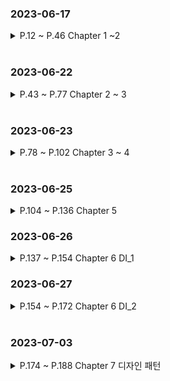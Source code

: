 ### 2023-06-17
<details>
<summary>P.12 ~ P.46 Chapter 1 ~2 </summary>

고객 : "처음에는 요구 사항을 빠르게 반영해주었는데 시간이 지날수록 간단한 요구 사항도 개발이 안되고 있다."

개발자 : "단순해 보여도 변경할 곳이 너무 많다. 어떤 기능에 문제가 생길지 모른다."

소프트웨어의 설계가 미숙하고 엉망일 때 발생하는 전형적인 증상이다.

---

**if-else문을 추가할 수록 코드는 지저분해진다.**

요구사항이 추가될 수록 단순히 복사-붙여넣기로 추가하면 되므로, 빠르게 구현할 수 있다.

그러나 코드가 커지다 보면 추가하거나 수정하기 어려워지고 오래걸리게 된다.

이것이 "초기 요구사항은 빠르게 개발되었는데 시간이 갈 수록 개발이 안된다." 상황이다.

---

**수정하기 좋은 코드를 가져야 한다.**

- 코드를 분리하자. 두 종류의 코드가 섞일 때보다 분리할 때 더 구분하기 쉽다.

- 하나의 애플리케이션에 여러개의 기능이 분산된 것보다는 구조를 복잡하게 잡고, 코드를 분리함으로써 코드가 간결해지는 것이 낫다.

- 추가사항이 발생하면 기존의 처리 코드가 영향을 받지 않는다.

객체지향 설계를 통해 소프트웨어를 쉽게 변경할 수 있는 유연함을 가져야 한다.

---

**절차지향**은 프로그램 규모가 커질수록 데이터 타입이 변경되거나, 다른 예기치 못한 값을 추가 해야 할 경우 프로시저를 모두 수정해야 하거나 오류를 발생하기도 한다.

프로그램 수정 -> 다른 곳 문제 발생 후 수정 -> 다시 다른 곳 문제 발생 후 수정의 악순환 발생 가능

**객체지향**은 프로시저를 하나의 객체로 묶어 각 객체는 자신만의 기능만 제공하게 한다.
객체 별로 데이터와 프로시저를 알맞게 설정해야 한다. 이를 통해 객체의 데이터를 변경하더라도
해당 객체만 수정하면 된다. 이는 "캡슐화" 장점을 갖는다.

---

객체는 어떤 데이터 타입 값으로 보관하는지 중요하지 않다.

객체는 그 행위가 어떻게 일어나는지 알 수 없다. 단지, 그 행위 기능을 제공한다는 것이 중요한다.

이를 인터페이스(객체가 제공하는 기능에 대한 명세서)와 클래스를 사용하여 제공한다.

```
이 인터페이스를 이용하여 클래스를 구현하고 클래스는 메모리에 객체(인스턴스) 생성
이 인스턴스는 인터페이스에 정의된 기능 제공
```

---

객체는 자신만의 책임과 크기가 있다.

파일 읽기, 암호화 처리, 파일 쓰기 객체들은 각각 자신의 기능만 수행하고 책임을 가져야 하며 다른 기능이 필요할 경우 해당 객체에 요청한다.

객체 지향 설계를 지닌 프로그램을 만들기 위해 객체에 대한 할당을 미리 결정해야 한다.

- 기왕이면 객체가 갖는 책임을 작게하고 객체가 제공하는 기능의 갯수가 적도록 구현한다.

- 여러개의 프로시저를 하나의 기능에 넣지말고(절차지향이 되버린다.) 한 객체는 하나의 책임을 갖게 함으로써, 객체가 갖는 책임을 분해한다. 이를 단일 책임 원칙(Single Responsibility Principle; SRP)이라고 한다.

---

**한 객체가 다른 객체의 메서드를 호출할 때 의존(Dependency)라고 한다.**

- 의존을 할 경우 해당 객체의 타입이 변경될 때 나도 변경될 가능성이 높다.

- 순환 의존이 발생할 수 있다. A -> B -> C -> A 순서대로 호출할 수 있기 때문이다.

- 이를 해결하기 위해 의존 역전 법칙(Dependency inversion principle; DIP)를 적용한다.

</details>

<br>

### 2023-06-22
<details>
<summary>P.43 ~ P.77 Chapter 2 ~ 3 </summary>

```
**의존의 양면성**
요구사항이 추가되어 boolean 값 리턴이 아닌 String을 리턴해야 할 때가 생길 수 있다.
- 내가 변경되면 나에게 의존하고 있는 코드에 영향을 준다.
- 나의 요구가 변경되면 내가 의존하고 있는 타입에 영향을 준다.

**캡슐화**
객체 지향은 캡슐화를 통해 다른 곳에 미치는 영향을 최소화 해야 한다.

캡슐화란 객체가 내부적으로 어떻게 기능을 구현하는지 감추는 것.
이를 통해 내부의 기능 구현이 변경되더라도 기능을 사용하는 코드는 영향을 받지 않게 한다.

절차 지향으로 프로그래밍할 경우 변경사항이 생겼을 때, 예:) A기능을 AA로 바꾸어 주세요
하였을 때, A를 사용하는 모든 로직을 연쇄적으로 변경해야 한다.

예:) if(member.isMale() && member.getExpiryDate()!= null && //조건 생략) {
    // 만료에 따른 처리
}


캡슐화된 기능을 통해 다음과 같은 이점을 얻는다. 
1. A 기능을 메서드화 한다.
2. A 기능을 AA로 바꾸어 주세요.
3. 메서드화된 A기능 로직을 바꾼다.
4. 해당 기능을 사용하는 모든 로직들은 변경사항이 일어나지 않는다.

예:) if(member.isExpired()){
    // 만료에 따른 처리
}

해당 로직은 isExpired() 메서드가 어떻게 구현했는지 모른다. 단지 isExpired가 만료되면 만료 처리를 할 뿐이다.

캡슐화를 위해 두 규칙을 지키자
- Tell, Don't Ask (데이터를 물어보지 말고 기능을 실행해라)
- 데미테르의 법칙
    (메서드에서 생성한,
     파라미터로 받은,
     필드로 참조하는)
위의 3가지 에 대한 객체의 메서드만 호출한다.

member.getDate().getTime()과 같이 getDate()메서드가 리턴한 getTime() 메서드를 호출하면 데미테르의 법칙 위반이다.
-> member.someMethod() 와 같이 구현하자.

"신문 배달부와 지갑 문제"가 이에 대한 문제를 정확히 지적한다.

---

객체지향 설계 과정은 다음과 같다.

1. 제공해야 할 기능을 찾고, 세분화하고 알맞은 객체에 할당한다.
    A. 기능을 구현할 때 필요한 데이터를 객체에 추가한다.
    B. 그 데이터를 이용하는 기능을 넣을 수 있다.
    C. 기능은 최대한 캡슐화 한다.
2. 객체 간에 어떻게 메시지를 주고받을지 결정한다.
3. 위 과정을 반복한다.

객체의 크기는 구현을 진행하는 과정에서 점진적으로 명확해진다. 개발이 진행되며 설계도 변경되기 때문이다. 그렇기에 유연한 구조를 갖도록 해야 한다.
그렇기에 구현 과정에서 한 클래스의 책임이 섞여 있다면 객체를 새로 만들어 책임을 분리시킨다.

암호화 객체 -> 파일 읽기 , 파일 쓰기
위 방법에서
흐름 제어 객체 -> 파일 읽기, 암호화, 파일 쓰기

---
**다형성과 추상화**
Coupon 클래스가 쿠폰의 기본적인 기능을 제공하고 있을 때,
새로운 쿠폰 기능을 구현할 때는 Coupon 클래스를 상속받아 사용한다.

상속받는 자식(하위) 클래스와 상속해주는 상위(부모) 클래스라고 부른다.
부모가 구현한 클래스를 구현받을 수 있는 것이다.

그러나 모든 기능을 다 주면 안될 때가 있다. 이를 접근 지정자(private, public 등)를 통해 제한한다.

부모 기능을 재정의 해서 사용할 경우, @Override 사용
---
다형성은 한 객체가 여러 가지 모습을 갖는다는 것을 의미 한다. 상속을 통해 구현한다.

한 객체가 타입A, 타입B, 타입C의 기능 실행 요청을 처리할 수 있음으로써 각 타입마다 다르게 사용할 수 있다.

상속에는 인터페이스 상속(메서드 직접구현)과 구현 상속(구현된 메서드 수정 가능)이 있다.
---
**추상화와 유연함**

A,B,C의 서로 다른 기능이 있다. 그런데 3 기능은 '로그 수집'이라는 프로세스를 처리하는 과정이다.
이 기능들을 추상화 함으로써 '로그 수집'이라는 개념으로 정의한다.

interface LogCollector{
    public void collect();
}
다음과 같은 인터페이스는 시그니처만 정의할 뿐 실제 구현을 제공하지 못한다.
이 추상타입은 A,B,C중 어떤 기능을 할지 모르고 '로그 수집'이라는 의미만 제공한다.

왜 추상화를 사용하는가?
데이터 변경사항이 일어날 때마다 다른 객체가 본연의 책임과 상관없는 일을 하지 않게 하기 위해서이다.

추상타입의 다형성을 통해 하나의 타입으로 동작시킬 수 있다.
이를 통해 이를 사용하는 객체는 그 타입만 사용하도록 수정할 수 있다.
예:)FileDataReader, SocketDataReader가 ByteSource 타입을 상속받으면,
    FlowController는 ByteSource만 사용하면 된다.

ByteSource 타입의 객체를 생성하는 기능을 별도 객체로 분리한 뒤, 그 객체를 사용해서 ByteSource 생성, DI를 통해 ByteSource를 전달받으면, 캡슐화까지 가능!

이를 통해 ByteSource에 추가 구현 클래스가 생성되거나, 종류가 변경되어도 FlowController 클래스는 변경이 없으며, FlowController의 제어 흐름을 변경할 때, ByteSource의 객체 생성 부분은 영향을 주지 않는 유연함을 갖을 수 있게 된다.
```
</details>

<br>


### 2023-06-23
<details>
<summary>P.78 ~ P.102 Chapter 3 ~ 4 </summary>

```
변경되는 부분은 추상화 해야 한다.
다양한 상황에서 코드를 작성하고 유연한 설계를 만들어 보는 경험이 필요하다.

요구사항이 변경될 때, 변화되는 부분들을 추상 타입으로 교체하면 유연하게 대처가 가능하다.

인터페이스에 대고 프로그래밍을 하면 유연함을 얻을 수 있다.
그러나, 타입이 증가하고 구조도 복잡해지기 때문에 변화 가능성이 높은 경우에만 사용한다.

인터페이스는 사용하는 코드 입장에서 알아볼 수 있도록 명확하게 작성해야 한다.

다른 사람이 일시적으로 테스트가 필요하지만 구현이 완성되지 않았을 때, 인터페이스를 통해 Mock객체를 만들어 하드코딩 한 뒤, 테스트 할 수 있도록 돕는 장점이 있다.

---
**상속보단 조립**
상속을 통한 단점은 다음과 같다.
1. 상위 클래스 변경의 어려움
    - 계층도가 커질수록 영향을 받는 클래스가 많아 상위 클래스 변경이 어렵다.

2. 불필요한 클래스 증가
    - 비슷한 클래스가 있음에도 불구하고 지속적인 상속을 통해 불필요하게 증가한다.

3. 상속의 오용
    - 많은 메서드들에 대해 어떤 것을 사용할지 몰라 비정상적으로 사용할 가능성이 있다.

---
조립을 통해 재사용이 가능하다.

클래스를 재사용함으로써 조립을 한다.
Class Storage {
    Compressor compressor();
    Encryptor encryptor();
    boolean useCompression();
    boolean useEncrpytion();

    //추가 조립을 통해 재사용 가능
    boolean useCache();
}
Storage 자체에서 압축,캐시 등의 목적으로 사용할 수 있도록 제공이 가능하다.
또한 조립은 런타임에 객체를 바꿀 수 있다.

그렇기 때문에 기능을 재사용해야 할 경우 상속보다는 조립을 고민하자.

---
위임(delegation)을 통해 내가 할 일을 다른 객체에 넘긴다. 조립 방식을 통해 구현한다.
이를 통해 세분화 되는게 많아지지만 이 과정에서 조립과 위임을 통해 객체를 재사용할 수 있다.

상속은 명확한 IS-A('A는 B이다') 관계가 성립될 때만 사용하자.
```
</details>

<br>

### 2023-06-25
<details>
<summary>P.104 ~ P.136 Chapter 5 </summary>

```
**설계원칙 SOLID**

객체지향적 기본의 설계 원칙은 다음과 같다.

- 단일 책임 원칙(Single responsibility principle; SRP)
    - 클래스는 단 한 개의 책임을 가져야 한다.
    - 여러 책임을 갖게 되면 그 클래스의 각 책임과 관련 코드가 변경될 수 있다.
    - 하나의 클래스가 가진 서로 다른 메서드를 사용할 때, 그 메서드가 요구하는 타입으로 변경 되어야 할 경우
    각각 다른 책임에속할 가능성이 높고 책임 분리 후보가 될 수 있다.

- 개방 폐쇄 원칙(Open-close principle; OCP)
    - 확장에는 열려 있어야 하고, 변경에는 닫혀 있어야 한다.
        - 기능을 변경, 확장하면서 그 기능을 사용하는 코드는 수정하지 않는다.
    - 추상화, 상속, 오버라이딩을 통해 구현할 수 있다. 이를 통해 클래스 코드를 바뀌지 않으면서 확장할 수 있다.
    - 다운 캐스팅은 OCP 원칙을 어기는 증상이다.(insanceof 등의 사용)

- 리스코프 치환 원칙(Liskov Subsitution Principle; LSP)
    - 상위 타입의 객체를 하위 타입의 객체로 치환해도 상위 타입을 사용하는 프로그램은 정상적으로 동작해야 한다.
    - 직사각형 정사각형 문제를 통해 상속 관계 처럼 보여도, 상속 관계로 묶을 수 없다. 이를 별개의 타입으로 구현해야 한다.
    - instanceOf를 연산자를 사용하면 하위 타입이 상위 타입을 대체하지 못하는 상황이 발생하므로 원칙 위반이다.(상위 타입의 추상화가 덜 된 것이다.)

- 인터페이스 분리 법칙(Interface Segregation Principle; ISP)
    - 인터페이스는 그 인터페이스를 사용하는 클라이언트 기준으로 분리해야 한다.
        (자신이 사용하는 메서드에만 의존해야 한다.)
    - 사용하는 기능만 제공하도록 인터페이스를 분리함으로써 변경의 여파를 최소화 한다.
        (단일 책임 원책과도 연결된다.)
    - 인터페이스 중심으로 분리하면 클라이언트가 영향을 받을 수 있으므로 분리하는 기준을 클라이언트로 한다.

- 의존 역전 법칙(Dependency Inversion Principle; DIP)
    - 고수준 모듈(상대적으로 큰 틀)은 저수준 모듈(개별적인 요소가 어떻게 구현)의 구현에 의존하면 안된다.
        저수준 모듈이 고수준 모듈에서 정의한 추상 타입에 의존해야 한다.
    - 고수준 모듈의 추상화를 통해 유연함을 확보한다.
        이를 통해, LSP, OCP 설계를 만들어준다.
    - 기능상 필요없는 고수준 모듈을 저수준 모듈로 사용할 경우 독립적인 배포가 어렵다.

이들을 합쳐 SOLID 설계 원칙이라고 한다.

```

</details>

### 2023-06-26
<details>
<summary>P.137 ~ P.154 Chapter 6 DI_1 </summary>

```
**DI(Dependency Injection; 의존성 주입)**

변화되는 부분을 추상화한 인터페이스는 패키지의 다른 코드에 영향을 주지 않으며 
확장할 수 있는 구조를 갖고 있다.(개방 폐쇄 원칙)

인터페이스를 상속받아 구현한 클래스는 구상 클래스
(new 키워드를 사용하여 인스턴스를 만드는 클래스)에 의존하지 않는다.(의존 역전 원칙)

각각의 클래스가 서로의 타입에 의존할 경우 순환 의존을 발생시킨다. 
향후 유지보수를 위해선 발생시키지 말아야 한다.

추상화한 객체를 사용하게 되면 생성과 초기화를 해주는 것은 누구인가?

이를 메인이 수행한다.
    - 어플리케이션 영역에서 사용될 객체 생성
    - 각 객체 간의 의존 관계 설정
    - 어플리케이션 실행

모든 의존은 메인 영역에서 어플리케이션 영역으로 향한다. 반대는 존재하지 않으며 변경되지도 않는다. 

필요한 객체를 가져와 기능을 실행시켜 객체를 제공하는 책임을 갖는 객체를 Service Locator 라고 한다. 
그러나 Service Locator를 보완하기 위한 방법으로 DI를 사용하자.

--------------

DI는 외부에서 의존(dependency)하는 객체를 주입(injection) 하는 방법이다.

main 메서드에서 생성자를 통해 이들이 사용할 객체(인스턴스에 생성된 객체)를 주입(Injection) 한다.

main 클래스는 다른 객체에게 객체 생성과 조립 책임을 위임한 뒤 그 객체가 생성한 객체를 구하는 방식으로 변경된다.

객체 조립 기능이 분리됨으로써, XML 파일을 이용하여 이를 설정하고 파일을 읽어와 초기화 해줄 수 있도록 할 수 있다.
스프링 프레임워크가 이를 제공해준다.

--------------
2.1 생성자 방식
생성자를 통해 의존 객체를 전달받는 방식이다.
private JobQueue jobQueue;

//생성자를 통해 객체를 필드에 보관한 뒤 의존 객체 전달 받음
public JobCLI(JobQueue jobQueue){
    this.jobQueue = jobQueue;
}

생성자 방식은 객체를 새엇ㅇ하는 시점에 필요한 모든 의존 객체를 준비할 수 있기 때문에 생성하는 시점에서 의존 객체가 정상인지 알 수 있다.

설정 메서드 방식은 객체를 생성한 뒤에 의존 객체를 주입함으로써, 설정하지 못한 상태에서 객체를 사용하기 때문에 NPE가 발생하기도 한다.

DI는 의존 객체를 Mock 객체로 쉽게 대체할 수 있어서 단위 테스트 하기 쉽다.

```

</details>


### 2023-06-27
<details>
<summary>P.154 ~ P.172 Chapter 6 DI_2 </summary>

```
기존에는 XML을 이용하여 DI를 하였으나 스프링 3버전 이후 자바 코드 기반으로 설정을 할 수 있게 되었다.

안드로이드 프레임워크는 DI 처리가 어려워 Service Locator를 사용한다.

Service Locator는 어플리케이션에서 필요로 하는 객체를 제공하는 책임을 갖는다.
그렇기에 Service Locator에 의해 객체를 구하고 기능을 실행하면 이에 맞는 리턴을 할 수 있어야 한다.

메인 영역에서 Service Locator터가 제공할 객체를 생성하고
어플리케이션 영역에서 Service Locator를 초기화 한다.

----

1.객체 등록 방식의 Service Locator 구현 방법

Service Locator를 사용할 때 사용할 객체 전달
인스턴스를 지정하고 참조하기 위한 static 메서드 제공

위 두 방식을 통해 생성자 방식으로 생성 후 static 메서드를 만들어 접근할 수 있도록 만든다.

객체가 많을 경우 가독성이 떨어지므로 별도로 제공해준다.

2.상속을 통한 Service Locator 구현 방법

객체를 구하는 추상 메서드를 제공하는 상위 타입 구현
상속 타입을 상속받은 하위 타입에서 사용할 객체 설정

두 방식을 통해 추상 메서드 구현 + 해당 메서드를 구현한 객체 방식으로 만든다.

3. Generic/Template를 이용한 Service Locator 구현 방법

중복해서 만드는 문제를 피하기 위해 Generic을 사용한다.
의존 대상들의 타입이 명시되지 않기 때문에 타입이 변경 되어도 영향을 받지 않는다.

Service Locator의 단점은 인터페이스 분리 법칙을 위반하고 다른 타입에 대한 의존이 발생한다.
뿐만 아니라, 동일 타입 객체가 다수 필요할 경우 별도로 메서드를 만들어 주어야 한다.

이 문제들은 변경의 유연함을 떨어트리고 DI에서 발생하지 않기 때문에 DI를 사용하자.
```

</details>

<br>

### 2023-07-03
<details>
<summary>P.174 ~ P.188 Chapter 7 디자인 패턴 </summary>

### 디자인 패턴이란?

- 재설계를 최소화 하며 요구 사항의 변화를 수용할 수 있도록 반복적으로 사용되는 설계, 클래스, 구성, 객체간 흐름 등에 대해 발생하는 일정한 패턴

디자인 패턴 장점

- 각 패턴의 장단점을 통해 올바른 설계 빠른 적용 가능
- 시스템의 문서화, 이해, 유지 보수 도움

#### 전략(Strategy) 패턴

if - else문으로 코드를 구현하면 기능이 추가될 때마다 메서드를 수정해야 한다.
또한 코드 분석을 어렵게 만든다.

이를 해결하기 위해 가격 할인 정책을 별도 객체로 분리한다.

예시:)

<img src="./image/Design_Pattern_1.png" style="width:100%;">

Client - 콘텍스트
Interface - 전략
Train, Bus - 전략 콘크리트 클래스

상품의 할인 금액 계산을 추상화 하고 이를 구현한 클래스는 이에 맞는 계산 알고리즘을 제공한다.

이렇듯 기능(전략, 알고리즘)을 별도로 분리하는 설계 방법을 전략 패턴이라고 한다.

이를 통해, 콘크리트 클래스(인터페이스, 클라이언트 쌍을 이룬 것) 코드의 변경 없이 새로운 전략을 추가할 수 있다.

---

#### 템플릿 메서드(Template Method) 패턴

- 완전히 동일한 절차(예: 인증 처리 과정)를 가진 코드를 작성하는 일이 있다.

- 실행/단계는 동일하나 각 단계의 일부의 구현이 다를 경우 사용하는 것이 **템플릿 메서드** 패턴이다. 다음 2가지로 구성된다.

    - 실행 과정을 구현한 상위 클래스

    - 실행 과정의 일부 단계를 구현한 하위 클래스

기능을 구현하는데 필요한 각 단계를 정의할 때, 일부 단계는 추상 메서드를 호출하는 방식으로 구현한다.

-> 두 Method에서 동일했던 실행 과정을 구현할 경우, 추상 메서드로 분리한다.
-> 이 메서드를 상속받아 하위 클래스에서 알맞게 재정의 해준다.

비슷한 코드가 중복될 때, 템플릿 메서드를 사용하기 좋다.

일반적인 경우, 하위 타입이 상위 타입의 기능을 재사용하나
템플릿 메서드 패턴에서는 상위 타입이 실행 흐름을 제어하고 하위 타입은 이를 호출하는 구조를 갖는다.

</details>